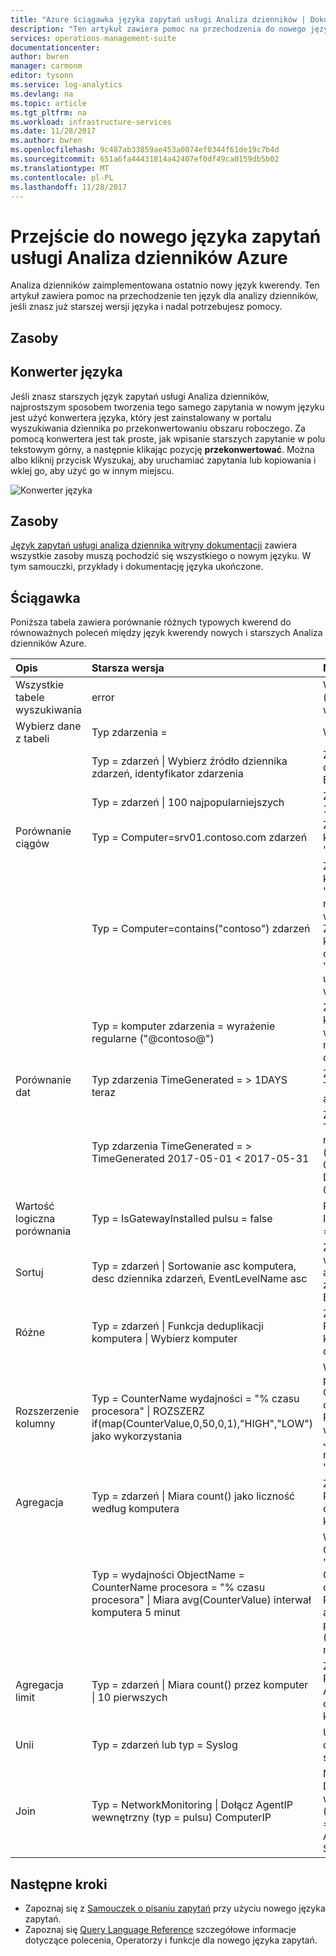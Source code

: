```yaml
---
title: "Azure ściągawka języka zapytań usługi Analiza dzienników | Dokumentacja firmy Microsoft"
description: "Ten artykuł zawiera pomoc na przechodzenia do nowego języka zapytań dla analizy dzienników, jeśli już znasz starszej wersji języka."
services: operations-management-suite
documentationcenter: 
author: bwren
manager: carmonm
editor: tysonn
ms.service: log-analytics
ms.devlang: na
ms.topic: article
ms.tgt_pltfrm: na
ms.workload: infrastructure-services
ms.date: 11/28/2017
ms.author: bwren
ms.openlocfilehash: 9c487ab33859ae453a0074ef0344f61de19c7b4d
ms.sourcegitcommit: 651a6fa44431814a42407ef0df49ca0159db5b02
ms.translationtype: MT
ms.contentlocale: pl-PL
ms.lasthandoff: 11/28/2017
---
```

# <a name="transitioning-to-azure-log-analytics-new-query-language"></a>Przejście do nowego języka zapytań usługi Analiza dzienników Azure
Analiza dzienników zaimplementowana ostatnio nowy język kwerendy.  Ten artykuł zawiera pomoc na przechodzenie ten język dla analizy dzienników, jeśli znasz już starszej wersji języka i nadal potrzebujesz pomocy.

## <a name="resources"></a>Zasoby


## <a name="language-converter"></a>Konwerter języka

Jeśli znasz starszych język zapytań usługi Analiza dzienników, najprostszym sposobem tworzenia tego samego zapytania w nowym języku jest użyć konwertera języka, który jest zainstalowany w portalu wyszukiwania dziennika po przekonwertowaniu obszaru roboczego.  Za pomocą konwertera jest tak proste, jak wpisanie starszych zapytanie w polu tekstowym górny, a następnie klikając pozycję **przekonwertować**.  Można albo kliknij przycisk Wyszukaj, aby uruchamiać zapytania lub kopiowania i wklej go, aby użyć go w innym miejscu.

![Konwerter języka](media/log-analytics-log-search-upgrade/language-converter.png)


## <a name="resources"></a>Zasoby
[Język zapytań usługi analiza dziennika witryny dokumentacji](https://docs.loganalytics.io) zawiera wszystkie zasoby muszą pochodzić się wszystkiego o nowym języku.  W tym samouczki, przykłady i dokumentację języka ukończone.


## <a name="cheat-sheet"></a>Ściągawka

Poniższa tabela zawiera porównanie różnych typowych kwerend do równoważnych poleceń między język kwerendy nowych i starszych Analiza dzienników Azure.

| Opis | Starsza wersja | Nowy |
|:--|:--|:--|
| Wszystkie tabele wyszukiwania      | error | Wyszukaj "error" (bez rozróżniania wielkości liter) |
| Wybierz dane z tabeli | Typ zdarzenia = |  Wydarzenie |
|                        | Typ = zdarzeń &#124; Wybierz źródło dziennika zdarzeń, identyfikator zdarzenia | Zdarzenie &#124; Źródło dziennika zdarzeń, EventID projektu |
|                        | Typ = zdarzeń &#124; 100 najpopularniejszych | Zdarzenie &#124; podejmij 100 |
| Porównanie ciągów      | Typ = Computer=srv01.contoso.com zdarzeń   | Zdarzenie &#124; gdy komputer == "srv01.contoso.com" |
|                        | Typ = Computer=contains("contoso") zdarzeń | Zdarzenie &#124; gdy komputer zawiera "contoso" (bez rozróżniania wielkości liter)<br>Zdarzenie &#124; gdy komputer contains_cs "Contoso" (z uwzględnieniem wielkości liter) |
|                        | Typ = komputer zdarzenia = wyrażenie regularne ("@contoso@")  | Zdarzenie &#124; gdy komputer zgodny z wyrażeniem regularnym ". *contoso*" |
| Porównanie dat        | Typ zdarzenia TimeGenerated = > 1DAYS teraz | Zdarzenie &#124; gdzie TimeGenerated > ago(1d) |
|                        | Typ zdarzenia TimeGenerated = > TimeGenerated 2017-05-01 < 2017-05-31 | Zdarzenie &#124; gdzie TimeGenerated między (datetime(2017-05-01)... DATETIME(2017-05-31)) |
| Wartość logiczna porównania     | Typ = IsGatewayInstalled pulsu = false  | Puls \| gdzie IsGatewayInstalled == false |
| Sortuj                   | Typ = zdarzeń &#124; Sortowanie asc komputera, desc dziennika zdarzeń, EventLevelName asc | Zdarzenie \| Sortuj według komputera asc, desc dziennika zdarzeń, EventLevelName asc |
| Różne               | Typ = zdarzeń &#124; Funkcja deduplikacji komputera \| Wybierz komputer | Zdarzenie &#124; Podsumuj według komputera, dziennika zdarzeń |
| Rozszerzenie kolumny         | Typ = CounterName wydajności = "% czasu procesora" &#124; ROZSZERZ if(map(CounterValue,0,50,0,1),"HIGH","LOW") jako wykorzystania | Wydajności &#124; w przypadku, gdy CounterName == "% czasu procesora" \| Rozszerzanie wykorzystania = Jeśli ("Od" równowartości > 50, "HIGH") |
| Agregacja            | Typ = zdarzeń &#124; Miara count() jako liczność według komputera | Zdarzenie &#124; Podsumuj Count = count() przez komputer |
|                                | Typ = wydajności ObjectName = CounterName procesora = "% czasu procesora" &#124; Miara avg(CounterValue) interwał komputera 5 minut | Wydajności &#124; Gdzie ObjectName == "Procesor" i CounterName == "% czasu procesora" &#124; Podsumuj avg(CounterValue) przez komputer, bin (TimeGenerated, 5 minut) |
| Agregacja limit | Typ = zdarzeń &#124; Miara count() przez komputer &#124; 10 pierwszych | Zdarzenie &#124; Podsumuj AggregatedValue = count() przez komputer &#124; limit 10 |
| Unii                  | Typ = zdarzeń lub typ = Syslog | Unia zdarzenia dziennika systemowego |
| Join                   | Typ = NetworkMonitoring &#124; Dołącz AgentIP wewnętrzny (typ = pulsu) ComputerIP | NetworkMonitoring &#124; Dołącz rodzaj = wewnętrzny (wyszukiwania typu == "Pulsu") na $left. AgentIP == $right.ComputerIP |



## <a name="next-steps"></a>Następne kroki
- Zapoznaj się z [Samouczek o pisaniu zapytań](https://go.microsoft.com/fwlink/?linkid=856078) przy użyciu nowego języka zapytań.
- Zapoznaj się [Query Language Reference](https://go.microsoft.com/fwlink/?linkid=856079) szczegółowe informacje dotyczące polecenia, Operatorzy i funkcje dla nowego języka zapytań.  
